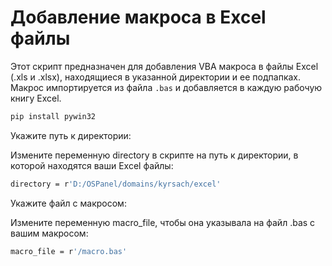 # Добавление макроса в Excel файлы

Этот скрипт предназначен для добавления VBA макроса в файлы Excel (.xls и .xlsx), находящиеся в указанной директории и ее подпапках. Макрос импортируется из файла `.bas` и добавляется в каждую рабочую книгу Excel.

  ```bash
  pip install pywin32
```

Укажите путь к директории:

Измените переменную directory в скрипте на путь к директории, в которой находятся ваши Excel файлы:

```bash
directory = r'D:/OSPanel/domains/kyrsach/excel'
```

Укажите файл с макросом:

Измените переменную macro_file, чтобы она указывала на файл .bas с вашим макросом:

```bash
macro_file = r'/macro.bas'
```